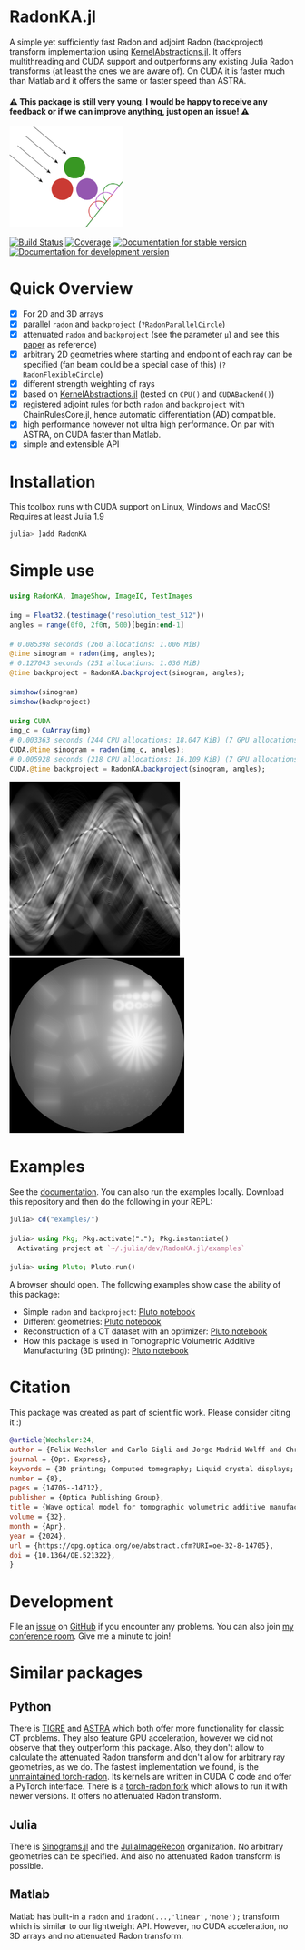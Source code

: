 # RadonKA.jl
A simple yet sufficiently fast Radon and adjoint Radon (backproject) transform implementation using [KernelAbstractions.jl](https://github.com/JuliaGPU/KernelAbstractions.jl).
It offers multithreading and CUDA support and outperforms any existing Julia Radon transforms (at least the ones we are aware of). 
On CUDA it is faster much than Matlab and it offers the same or faster speed than ASTRA.

#### ⚠️ This package is still very young. I would be happy to receive any feedback or if we can improve anything, just open an issue! ⚠️

<a  href="docs/src/assets/logo.png"><img src="docs/src/assets/logo.png"  width="200"></a>

[![Build Status](https://github.com/roflmaostc/RadonKA.jl/actions/workflows/CI.yml/badge.svg?branch=main)](https://github.com/roflmaostc/RadonKA.jl/actions/workflows/CI.yml?query=branch%3Amain)
[![Coverage](https://codecov.io/gh/roflmaostc/RadonKA.jl/branch/main/graph/badge.svg)](https://codecov.io/gh/roflmaostc/RadonKA.jl) [![Documentation for stable version](https://img.shields.io/badge/docs-stable-blue.svg)](https://roflmaostc.github.io/RadonKA.jl/stable) [![Documentation for development version](https://img.shields.io/badge/docs-main-blue.svg)](https://roflmaostc.github.io/RadonKA.jl/dev)


# Quick Overview
* [x] For 2D and 3D arrays 
* [x] parallel `radon` and `backproject` (`?RadonParallelCircle`)
* [x] attenuated `radon` and `backproject` (see the parameter `μ`) and see this [paper](https://iopscience.iop.org/article/10.1088/0266-5611/17/1/309/meta) as reference)
* [x] arbitrary 2D geometries where starting and endpoint of each ray can be specified (fan beam could be a special case of this) (`?RadonFlexibleCircle`)
* [x] different strength weighting of rays 
* [x] based on [KernelAbstractions.jl](https://github.com/JuliaGPU/KernelAbstractions.jl) (tested on `CPU()` and `CUDABackend()`)
* [x] registered adjoint rules for both `radon` and `backproject` with ChainRulesCore.jl, hence automatic differentiation (AD) compatible.
* [x] high performance however not ultra high performance. On par with ASTRA, on CUDA faster than Matlab.
* [x] simple and extensible API

# Installation
This toolbox runs with CUDA support on Linux, Windows and MacOS!
Requires at least Julia 1.9
```julia
julia> ]add RadonKA
```

# Simple use
```julia
using RadonKA, ImageShow, ImageIO, TestImages

img = Float32.(testimage("resolution_test_512"))
angles = range(0f0, 2f0π, 500)[begin:end-1]

# 0.085398 seconds (260 allocations: 1.006 MiB)
@time sinogram = radon(img, angles);
# 0.127043 seconds (251 allocations: 1.036 MiB)
@time backproject = RadonKA.backproject(sinogram, angles);

simshow(sinogram)
simshow(backproject)

using CUDA
img_c = CuArray(img)
# 0.003363 seconds (244 CPU allocations: 18.047 KiB) (7 GPU allocations: 1007.934 KiB, 0.96% memmgmt time)
CUDA.@time sinogram = radon(img_c, angles);
# 0.005928 seconds (218 CPU allocations: 16.109 KiB) (7 GPU allocations: 1.012 MiB, 0.49% memmgmt time)
CUDA.@time backproject = RadonKA.backproject(sinogram, angles);
```
<a  href="docs/src/assets/sinogram.png"><img src="docs/src/assets/sinogram.png"  width="300"></a>
<a  href="docs/src/assets/radonka_backproject.png"><img src="docs/src/assets/radonka_backproject.png"  width="308"></a>

# Examples
See the [documentation](https://roflmaostc.github.io/RadonKA.jl/dev/tutorial).
You can also run the examples locally.
Download this repository and then do the following in your REPL:
```julia
julia> cd("examples/")

julia> using Pkg; Pkg.activate("."); Pkg.instantiate()
  Activating project at `~/.julia/dev/RadonKA.jl/examples`

julia> using Pluto; Pluto.run()
```
A browser should open.
The following examples show case the ability of this package:
* Simple `radon` and `backproject`: [Pluto notebook](examples/0_example_radon_backproject.jl)
* Different geometries: [Pluto notebook](examples/0_example_radon_backproject.jl)
* Reconstruction of a CT dataset with an optimizer: [Pluto notebook](examples/2_CT_with_optimizer.jl)
* How this package is used in Tomographic Volumetric Additive Manufacturing (3D printing): [Pluto notebook](examples/4_Tomographic_Volumetric_Additive_Manufacturing_with_Refraction.jl)

# Citation
This package was created as part of scientific work. Please consider citing it :)
```bibtex
@article{Wechsler:24,
author = {Felix Wechsler and Carlo Gigli and Jorge Madrid-Wolff and Christophe Moser},
journal = {Opt. Express},
keywords = {3D printing; Computed tomography; Liquid crystal displays; Material properties; Ray tracing; Refractive index},
number = {8},
pages = {14705--14712},
publisher = {Optica Publishing Group},
title = {Wave optical model for tomographic volumetric additive manufacturing},
volume = {32},
month = {Apr},
year = {2024},
url = {https://opg.optica.org/oe/abstract.cfm?URI=oe-32-8-14705},
doi = {10.1364/OE.521322},
}
```

# Development
File an [issue](https://github.com/roflmaostc/RadonKA.jl/issues) on [GitHub](https://github.com/roflmaostc/RadonKA.jl) if you encounter any problems.
You can also join [my conference room](https://epfl.zoom.us/my/wechsler). Give me a minute to join!

# Similar packages

## Python
There is [TIGRE](https://github.com/CERN/TIGRE) and [ASTRA](https://github.com/astra-toolbox/astra-toolbox) which both offer more functionality for classic CT problems.
They also feature GPU acceleration, however we did not observe that they outperform this package. Also, they don't allow to calculate the attenuated Radon transform
and don't allow for arbitrary ray geometries, as we do.
The fastest implementation we found, is the [unmaintained torch-radon](https://github.com/matteo-ronchetti/torch-radon). Its kernels are written in CUDA C code and offer a PyTorch interface.
There is a [torch-radon fork](https://github.com/carterbox/torch-radon) which allows to run it with newer versions. It offers no attenuated Radon transform.


## Julia
There is [Sinograms.jl](https://github.com/JuliaImageRecon/Sinograms.jl) and the [JuliaImageRecon](https://github.com/JuliaImageRecon) organization.
No arbitrary geometries can be specified. And also no attenuated Radon transform is possible.

## Matlab
Matlab has built-in a `radon` and `iradon(...,'linear','none');` transform which is similar to our lightweight API. However, no CUDA acceleration, no 3D arrays and no attenuated Radon transform.
